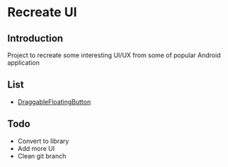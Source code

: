 # Recreate UI

## Introduction
Project to recreate some interesting UI/UX from some of popular Android application

## List
- [DraggableFloatingButton](https://github.com/fathurrohmane/Recreate-UI/tree/main/app/src/main/java/com/elkusnandi/recreateui/ui/components/draggablefloatingbutton)

## Todo
- Convert to library
- Add more UI
- Clean git branch
